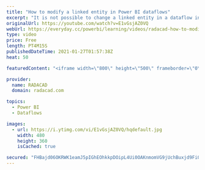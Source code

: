 ```yaml
---
title: "How to modify a linked entity in Power BI dataflows"
excerpt: "It is not possible to change a linked entity in a dataflow in Power BI. Linked entities has to be modified only in the dataflow in which they are created. However, sometimes, you need to do a small modification to the linked entity in a chained dataflow. There is a very simple trick, In this article"
originalUrl: https://youtube.com/watch?v=E1vGsjAZ0VQ
webUrl: https://everyday.cc/powerbi/learning/videos/radacad-how-to-modify-a-linked-entity-in-power-bi-dataflows/
type: video
price: Free
length: PT4M15S
publishedDateTime: 2021-01-27T01:57:38Z
heat: 50

featuredContent: "<iframe width=\"800\" height=\"500\" frameborder=\"0\" src=\"https://www.youtube.com/embed/E1vGsjAZ0VQ\" allow=\"accelerometer; autoplay; encrypted-media; gyroscope; picture-in-picture\" allowfullscreen></iframe>"

provider:
  name: RADACAD
  domain: radacad.com

topics:
  - Power BI
  - Dataflows

images:
  - url: https://i.ytimg.com/vi/E1vGsjAZ0VQ/hqdefault.jpg
    width: 480
    height: 360
    isCached: true

secured: "FHBajd06OKRWK1eamJ5pIGhEOhkkpDOipL4Ui0OAKnmomVG9jUchBuxjd9FiO/lcykgZIthDBfNGL5v6f3XUxV53+JDSuVaE9IP0rQuzKKJUzaDpeOC6tEtaIIqqviYdsG+zegIMk8bBOkdnhuwzbxvqHkpOpQRtVTHmHwA2OXRDDuQ8YyU0sKrw56Go4MRlJNnx/s3qq2znER3H3RIMwt3705ZruTwAZB0lEaDy9APUD29JL3T8yQWysseWzV0H6Ouw2C4sTAn5zeY+Z8pozI3yQp9slSFF7+l+xe7MHJ6cwRDz6NRjtVQni4rmEtpGguc1ZJXgPTsF52tkPvx68+vvaGE2r7IpM95BSMQZNX4Ed5BYIYTvYjH+GqIvMb7i24aafs17O4ZmgvSjDb/uFi3CT1/aNZwJLWQwdGTZ4Bo=;O1GooatMzun/eJoq8OjlxQ=="
---
```


